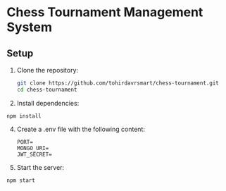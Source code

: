 # Chess Tournament Management System

## Setup

1. Clone the repository:
   ```bash
   git clone https://github.com/tohirdavrsmart/chess-tournament.git
   cd chess-tournament
   ```

2. Install dependencies:
```
npm install
```

4. Create a .env file with the following content:
      ```
      PORT=
      MONGO_URI=
      JWT_SECRET=
      ```

5. Start the server:
```
npm start
```
